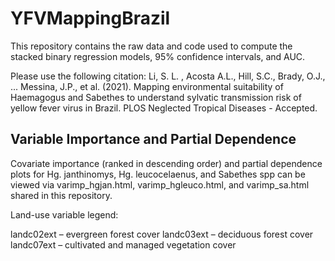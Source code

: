 # YFVMappingBrazil
 
This repository contains the raw data and code used to compute the stacked binary regression models, 95% confidence intervals, and AUC. 

Please use the following citation:
Li, S. L. , Acosta A.L., Hill, S.C., Brady, O.J., ... Messina, J.P., et al. (2021). Mapping environmental suitability of Haemagogus and Sabethes to understand sylvatic transmission risk of yellow fever virus in Brazil. PLOS Neglected Tropical Diseases - Accepted.

## Variable Importance and Partial Dependence 

Covariate importance (ranked in descending order) and partial dependence plots for Hg. janthinomys, Hg. leucocelaenus, and Sabethes spp can be viewed via varimp_hgjan.html, varimp_hgleuco.html, and varimp_sa.html shared in this repository. 

Land-use variable legend: 

landc02ext – evergreen forest cover
landc03ext – deciduous forest cover
landc07ext – cultivated and managed vegetation cover


